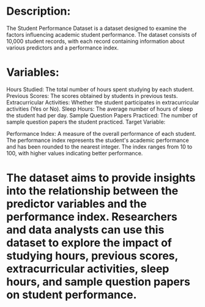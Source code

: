 # Description:
The Student Performance Dataset is a dataset designed to examine the factors influencing academic student performance. The dataset consists of 10,000 student records, with each record containing information about various predictors and a performance index.

# Variables:
Hours Studied: The total number of hours spent studying by each student.
Previous Scores: The scores obtained by students in previous tests.
Extracurricular Activities: Whether the student participates in extracurricular activities (Yes or No).
Sleep Hours: The average number of hours of sleep the student had per day.
Sample Question Papers Practiced: The number of sample question papers the student practiced.
Target Variable:

Performance Index: A measure of the overall performance of each student. The performance index represents the student's academic performance and has been rounded to the nearest integer. The index ranges from 10 to 100, with higher values indicating better performance.

# The dataset aims to provide insights into the relationship between the predictor variables and the performance index. Researchers and data analysts can use this dataset to explore the impact of studying hours, previous scores, extracurricular activities, sleep hours, and sample question papers on student performance.
